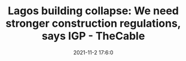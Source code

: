 ---
"title": "Lagos building collapse: We need stronger construction regulations, says IGP - TheCable"
"date": "2021-11-2 17:6:0"
"feed_name": "GOOGLENEWSCONSTRUCTION"
"feed_website": "https://news.google.com/search?q=construction%2Bincident&hl=en-US&gl=US&ceid=US:en"
"feed_rss": "https://news.google.com/rss/search?q=construction%2Bincident&hl=en-US&gl=US&ceid=US:en"
"link": "https://www.thecable.ng/we-need-to-strengthen-construction-regulations-says-igp-at-site-of-lagos-building-collapse"
"source": "{'href': 'https://www.thecable.ng', 'title': 'TheCable'}"
"file": "_posts/2021-1-1-b652447d2662ca3ad13ec6a3ca9261623284cb73.md"
"accident": "0"
"drilling": "0"
"dead": "0"
"injured": "0"
"arrested": "0"
"place": "unknown place"
"where": "unknown site"
"causes": "unknown"
"place_uri": "unknown place"
---